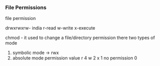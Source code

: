 ### File Permissions

file permission

drwxrwxrw- india 
r-read
w-write
x-execute

chmod - it used to change a file/directory permission
there two types of mode 
1. symbolic mode -> rwx
2. absolute mode
permission   value
   r           4
   w           2
   x           1
 no permission 0
